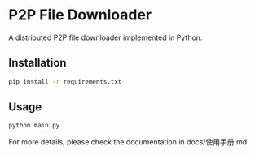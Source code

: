 # P2P File Downloader

A distributed P2P file downloader implemented in Python.

## Installation

```bash
pip install -r requirements.txt
```

## Usage

```bash
python main.py
```

For more details, please check the documentation in docs/使用手册.md
